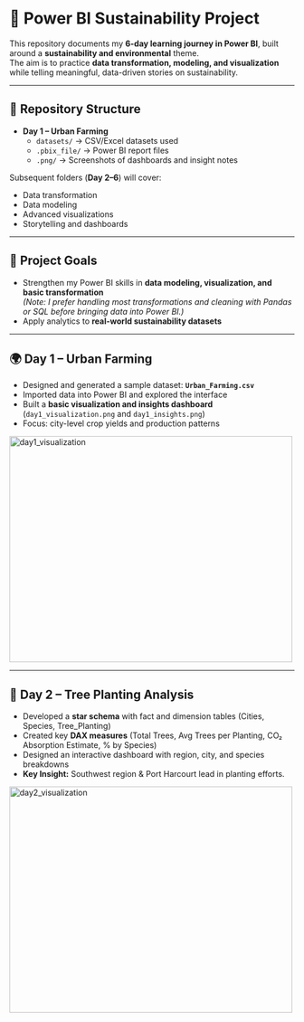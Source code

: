 # 🌱 Power BI Sustainability Project  

This repository documents my **6-day learning journey in Power BI**, built around a **sustainability and environmental** theme.  
The aim is to practice **data transformation, modeling, and visualization** while telling meaningful, data-driven stories on sustainability.  

---

## 📂 Repository Structure  
- **Day 1 – Urban Farming**  
  - `datasets/` → CSV/Excel datasets used  
  - `.pbix_file/` → Power BI report files  
  - `.png/` → Screenshots of dashboards and insight notes  

Subsequent folders (**Day 2–6**) will cover:  
- Data transformation  
- Data modeling  
- Advanced visualizations  
- Storytelling and dashboards  

---

## 🎯 Project Goals  
- Strengthen my Power BI skills in **data modeling, visualization, and basic transformation**  
  *(Note: I prefer handling most transformations and cleaning with Pandas or SQL before bringing data into Power BI.)*  
- Apply analytics to **real-world sustainability datasets**  

---

## 🌍 Day 1 – Urban Farming  
- Designed and generated a sample dataset: **`Urban_Farming.csv`**  
- Imported data into Power BI and explored the interface  
- Built a **basic visualization and insights dashboard** (`day1_visualization.png` and `day1_insights.png`)  
- Focus: city-level crop yields and production patterns  
<img width="500" height="400" alt="day1_visualization" src="https://github.com/user-attachments/assets/eab25b34-0135-4d9f-9db2-c28f815a69bd" />

---

## 🌳 Day 2 – Tree Planting Analysis  
- Developed a **star schema** with fact and dimension tables (Cities, Species, Tree_Planting)  
- Created key **DAX measures** (Total Trees, Avg Trees per Planting, CO₂ Absorption Estimate, % by Species)  
- Designed an interactive dashboard with region, city, and species breakdowns  
- **Key Insight:** Southwest region & Port Harcourt lead in planting efforts.
  
<img width="500" height="400" alt="day2_visualization" src="https://github.com/user-attachments/assets/c0a13be1-2ba9-47d7-a972-1c46e86de817" />
        
